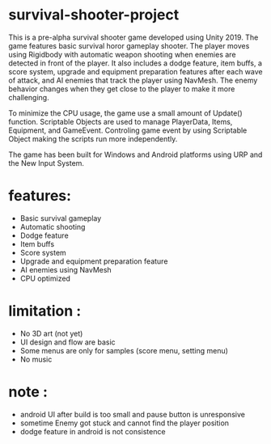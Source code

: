 # survival-shooter-project

This is a pre-alpha survival shooter game developed using Unity 2019. The game features basic survival horor gameplay shooter. The player moves using Rigidbody with automatic weapon shooting when enemies are detected in front of the player. It also includes a dodge feature, item buffs, a score system, upgrade and equipment preparation features after each wave of attack, and AI enemies that track the player using NavMesh. The enemy behavior changes when they get close to the player to make it more challenging.

To minimize the CPU usage, the game use a small amount of Update() function. Scriptable Objects are used to manage PlayerData, Items, Equipment, and GameEvent. Controling game event by using Scriptable Object making the scripts run more independently.

The game has been built for Windows and Android platforms using URP and the New Input System.

# features:
- Basic survival gameplay
- Automatic shooting
- Dodge feature
- Item buffs
- Score system
- Upgrade and equipment preparation feature
- AI enemies using NavMesh
- CPU optimized

# limitation :
- No 3D art (not yet)
- UI design and flow are basic
- Some menus are only for samples (score menu, setting menu)
- No music

# note :
- android UI after build is too small and pause button is unresponsive
- sometime Enemy got stuck and cannot find the player position
- dodge feature in android is not consistence
